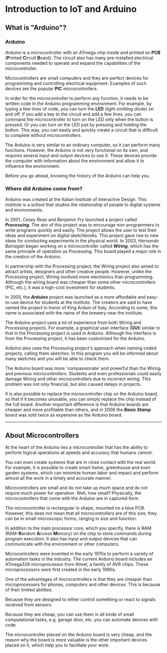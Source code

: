 # Introduction to IoT and Arduino
## What is "Arduino"?
### Arduino
*Arduino* is a microcontroller with an ATmega chip inside and printed on **PCB** (**P**rinted **C**ircuit **B**oard). 
The circuit also has many pre-installed electrical components needed to operate and expand the capabilities of the microcontroller.

Microcontrollers are small computers and they are perfect devices for programming and controlling electrical equipment.
Examples of such devices are the popular **PIC** microcontrollers.

In order for the microcontroller to perform any function, it needs to be written code in the Arduino programming environment.
For example, by typing a few lines of code, you can turn the **LED** (*light emitting diode*) on and off. If you add a key to the circuit and add a few lines, you can command the microcontroller to turn on the LED only when the button is pressed. Or you can turn on the LED just by pressing and holding the button. This way, you can easily and quickly create a circuit that is difficult to complete without microcontrollers.

The Arduino is very similar to an ordinary computer, so it can perform many functions. However, the Arduino is not very functional on its own, and requires several input and output devices to use it. These devices provide the computer with information about the environment and allow it to influence the environment.

Before you go ahead, knowing the history of the Arduino can help you.

### Where did Arduino come from?

Arduino was created at the Italian Institute of Interactive Design.
This institute is a school that studies the relationship of people to digital systems and environments.

In 2001, *Casey Reas* and *Benjamin Fry* launched a project called **_Processing_**.
The aim of this project was to encourage non-programmers to write programs quickly and easily.
The project allows the user to test their ideas and experiment on digital sketchbooks.  This project gave rise to new ideas for conducting experiments in the physical world.
In 2003, *Hernando Barragán* began working on a microcontroller called **_Wiring_**, which has the same principle of operation as Processing.
This board played a major role in the creation of the Arduino.

In partnership with the Processing project, the Wiring project also aimed to attract artists, designers and other creative people.
However, unlike the Processing project, Wiring involved more electronics than programming.
Although the wiring board was cheaper than some other microcontrollers (PIC, etc.), it was a high-cost investment for students.

In 2005, the **_Arduino_** project was launched as a more affordable and easy-to-use device for students at the institute.
The creators are said to have named the project in honor of King Arduin of Italy.
According to some, this name is associated with the name of the brewery near the institute.


The Arduino project uses a lot of experience from both Wiring and Processing projects.
For example, a graphical user interface (**GUI**) similar to that in the Processing project is used in Arduino.
Although the interface is from the Processing project, it has been customized for the Arduino.

Arduino also uses the Processing project's approach when naming coded projects, calling them *sketch*es. In this program you will be informed about many sketches and you will be able to check them.

The Arduino board was more 'compassionate' and powerful than the Wiring and previous microcontrollers.
Students and even professionals could easily damage Wiring and other microcontrollers due to incorrect wiring.
This problem was not only financial, but also caused delays in projects.

It is also possible to replace the microcontroller chip on the Arduino board, so that if it becomes unusable, you can simply replace the chip instead of the full board.
Another important difference is that Arduino boards are cheaper and more profitable than others, and in 2006 the **_Basic Stamp_** board was sold twice as expensive as the Arduino board.

***


## About Microcontrollers 

At the heart of the Arduino lies a microcontroller that has the ability to perform logical operations at speeds and accuracy that humans cannot.

You can even create systems that are in close contact with the real world. For example, it is possible to create smart home, greenhouse and even garden systems, which can minimize human labor and impact and perform almost all the work in a timely and accurate manner.

Microcontrollers are small and do not take up much space and do not require much power for operation.
Well, how small? Physically, the microcontrollers that come with the Arduino are in captured form.

The microcontroller is rectangular in shape, mounted on a blue PCB. However, this does not mean that all microcontrollers are of this size, they can be in small-microscopic forms, ranging in size and function.

In addition to the main processor core, which you specify, there is RAM (RAM-<b>R</b>andom <b>A</b>ccess <b>M</b>emory) on the chip to store commands during program execution. It also has input and output devices that can communicate with the environment or other computers.

Microcontrollers were invented in the early 1970s to perform a variety of automation tasks in the industry.
The current Arduino board includes an ATmega328 microprocessor from Atmel, a family of AVR chips. These microprocessors were first created in the early 1990s.

One of the advantages of microcontrollers is that they are cheaper than microprocessors for phones, computers and other devices. This is because of their limited abilities.

Because they are designed to either control something or react to signals received from sensors.

Because they are cheap, you can use them in all kinds of small computational tasks, e.g. garage door, etc. you can automate devices with code.

The microcontroller placed on the Arduino board is very cheap, and the reason why the board is more valuable is the other important devices placed on it, which help you to facilitate your work.
